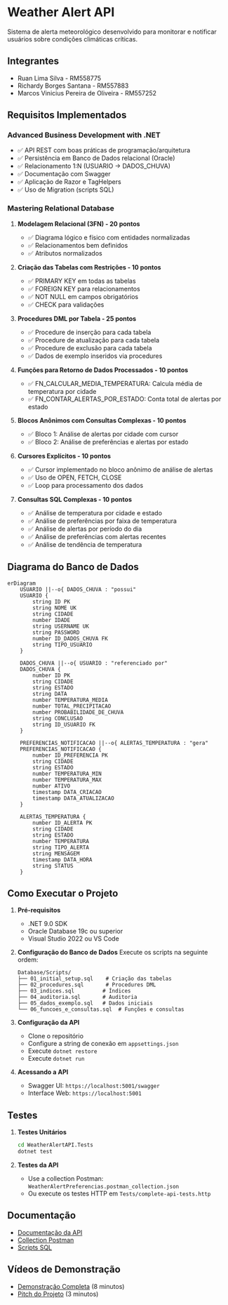 # Weather Alert API

Sistema de alerta meteorológico desenvolvido para monitorar e notificar usuários sobre condições climáticas críticas.

## Integrantes
- Ruan Lima Silva - RM558775
- Richardy Borges Santana - RM557883
- Marcos Vinicius Pereira de Oliveira - RM557252

## Requisitos Implementados

### Advanced Business Development with .NET
- ✅ API REST com boas práticas de programação/arquitetura
- ✅ Persistência em Banco de Dados relacional (Oracle)
- ✅ Relacionamento 1:N (USUARIO -> DADOS_CHUVA)
- ✅ Documentação com Swagger
- ✅ Aplicação de Razor e TagHelpers
- ✅ Uso de Migration (scripts SQL)

### Mastering Relational Database
1. **Modelagem Relacional (3FN) - 20 pontos**
   - ✅ Diagrama lógico e físico com entidades normalizadas
   - ✅ Relacionamentos bem definidos
   - ✅ Atributos normalizados

2. **Criação das Tabelas com Restrições - 10 pontos**
   - ✅ PRIMARY KEY em todas as tabelas
   - ✅ FOREIGN KEY para relacionamentos
   - ✅ NOT NULL em campos obrigatórios
   - ✅ CHECK para validações

3. **Procedures DML por Tabela - 25 pontos**
   - ✅ Procedure de inserção para cada tabela
   - ✅ Procedure de atualização para cada tabela
   - ✅ Procedure de exclusão para cada tabela
   - ✅ Dados de exemplo inseridos via procedures

4. **Funções para Retorno de Dados Processados - 10 pontos**
   - ✅ FN_CALCULAR_MEDIA_TEMPERATURA: Calcula média de temperatura por cidade
   - ✅ FN_CONTAR_ALERTAS_POR_ESTADO: Conta total de alertas por estado

5. **Blocos Anônimos com Consultas Complexas - 10 pontos**
   - ✅ Bloco 1: Análise de alertas por cidade com cursor
   - ✅ Bloco 2: Análise de preferências e alertas por estado

6. **Cursores Explícitos - 10 pontos**
   - ✅ Cursor implementado no bloco anônimo de análise de alertas
   - ✅ Uso de OPEN, FETCH, CLOSE
   - ✅ Loop para processamento dos dados

7. **Consultas SQL Complexas - 10 pontos**
   - ✅ Análise de temperatura por cidade e estado
   - ✅ Análise de preferências por faixa de temperatura
   - ✅ Análise de alertas por período do dia
   - ✅ Análise de preferências com alertas recentes
   - ✅ Análise de tendência de temperatura

## Diagrama do Banco de Dados

```mermaid
erDiagram
    USUARIO ||--o{ DADOS_CHUVA : "possui"
    USUARIO {
        string ID PK
        string NOME UK
        string CIDADE
        number IDADE
        string USERNAME UK
        string PASSWORD
        number ID_DADOS_CHUVA FK
        string TIPO_USUARIO
    }
    
    DADOS_CHUVA ||--o{ USUARIO : "referenciado por"
    DADOS_CHUVA {
        number ID PK
        string CIDADE
        string ESTADO
        string DATA
        number TEMPERATURA_MEDIA
        number TOTAL_PRECIPITACAO
        number PROBABILIDADE_DE_CHUVA
        string CONCLUSAO
        string ID_USUARIO FK
    }
    
    PREFERENCIAS_NOTIFICACAO ||--o{ ALERTAS_TEMPERATURA : "gera"
    PREFERENCIAS_NOTIFICACAO {
        number ID_PREFERENCIA PK
        string CIDADE
        string ESTADO
        number TEMPERATURA_MIN
        number TEMPERATURA_MAX
        number ATIVO
        timestamp DATA_CRIACAO
        timestamp DATA_ATUALIZACAO
    }
    
    ALERTAS_TEMPERATURA {
        number ID_ALERTA PK
        string CIDADE
        string ESTADO
        number TEMPERATURA
        string TIPO_ALERTA
        string MENSAGEM
        timestamp DATA_HORA
        string STATUS
    }
```

## Como Executar o Projeto

1. **Pré-requisitos**
   - .NET 9.0 SDK
   - Oracle Database 19c ou superior
   - Visual Studio 2022 ou VS Code

2. **Configuração do Banco de Dados**
   Execute os scripts na seguinte ordem:
   ```
   Database/Scripts/
   ├── 01_initial_setup.sql    # Criação das tabelas
   ├── 02_procedures.sql       # Procedures DML
   ├── 03_indices.sql         # Índices
   ├── 04_auditoria.sql       # Auditoria
   ├── 05_dados_exemplo.sql   # Dados iniciais
   └── 06_funcoes_e_consultas.sql  # Funções e consultas
   ```

3. **Configuração da API**
   - Clone o repositório
   - Configure a string de conexão em `appsettings.json`
   - Execute `dotnet restore`
   - Execute `dotnet run`

4. **Acessando a API**
   - Swagger UI: `https://localhost:5001/swagger`
   - Interface Web: `https://localhost:5001`

## Testes

1. **Testes Unitários**
   ```bash
   cd WeatherAlertAPI.Tests
   dotnet test
   ```

2. **Testes da API**
   - Use a collection Postman: `WeatherAlertPreferencias.postman_collection.json`
   - Ou execute os testes HTTP em `Tests/complete-api-tests.http`

## Documentação

- [Documentação da API](https://localhost:5001/swagger)
- [Collection Postman](WeatherAlertPreferencias.postman_collection.json)
- [Scripts SQL](Database/Scripts/)

## Vídeos de Demonstração

- [Demonstração Completa](link_do_video) (8 minutos)
- [Pitch do Projeto](link_do_video) (3 minutos)
